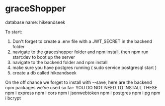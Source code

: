 # graceShopper

database name: hikeandseek

To start:
  1. Don't forget to create a .env file with a JWT_SECRET in the backend folder
  2. navigate to the graceshopper folder and npm install, then npm run start:dev to boot up the server
  3. navigate to the backend folder and npm install
  4. make sure you have postgres running ( sudo service postgresql start )
  5. create a db called hikeandseek



On the off chance we forget to install with --save, here are the backend npm packages we've used so far:
YOU DO NOT NEED TO INSTALL THESE
  npm i express
  npm i cors
  npm i jsonwebtoken
  npm i postgres
  npm i pg
  npm i bcrypt